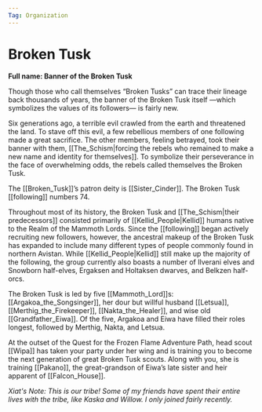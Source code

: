 ```yaml
---
Tag: Organization
---
```

# Broken Tusk
**Full name: Banner of the Broken Tusk**

Though those who call themselves “Broken Tusks” can trace their lineage back thousands of years, the banner of the Broken Tusk itself —which symbolizes the values of its followers— is fairly new. 

Six generations ago, a terrible evil crawled from the earth and threatened the land. To stave off this evil, a few rebellious members of one following made a great sacrifice. The other members, feeling betrayed, took their banner with them, [[The_Schism|forcing the rebels who remained to make a new name and identity for themselves]]. To symbolize their perseverance in the face of overwhelming odds, the rebels called themselves the Broken Tusk.

The [[Broken_Tusk]]’s patron deity is [[Sister_Cinder]]. The Broken Tusk [[following]] numbers 74.

Throughout most of its history, the Broken Tusk and [[The_Schism|their predecessors]] consisted primarily of [[Kellid_People|Kellid]] humans native to the Realm of the Mammoth Lords. Since the [[following]] began actively recruiting new followers, however, the ancestral makeup of the Broken Tusk has expanded to include many different types of people commonly found in northern Avistan. While [[Kellid_People|Kellid]]  still make up the majority of the following, the group currently also boasts a number of Ilverani elves and Snowborn half-elves, Ergaksen and Holtaksen dwarves, and Belkzen half-orcs.

The Broken Tusk is led by five [[Mammoth_Lord]]s: [[Argakoa_the_Songsinger]], her dour but willful husband [[Letsua]], [[Merthig_the_Firekeeper]], [[Nakta_the_Healer]], and wise old [[Grandfather_Eiwa]]. Of the five, Argakoa and Eiwa have filled their roles longest, followed by Merthig, Nakta, and Letsua.

At the outset of the Quest for the Frozen Flame Adventure Path, head scout [[Wipa]] has taken your party under her wing and is training you to become the next generation of great Broken Tusk scouts. Along with you, she is training [[Pakano]], the great-grandson of Eiwa’s late sister and heir apparent of [[Falcon_House]].

*Xiat's Note: This is our tribe! Some of my friends have spent their entire lives with the tribe, like Kaska and Willow. I only joined fairly recently.* 